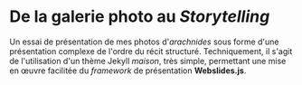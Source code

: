 ---
---
# De la galerie photo au *Storytelling*

Un essai de présentation de mes photos d'*arachnides* sous forme d'une présentation complexe de l'ordre du récit structuré.
Techniquement, il s'agit de l'utilisation d'un thème Jekyll *maison*, très simple, permettant une mise en œuvre facilitée du *framework* de présentation **Webslides.js**.
